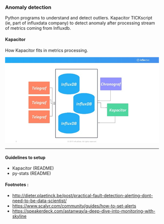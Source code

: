 ### Anomaly detection

Python programs to understand and detect outliers. Kapacitor TICKscript (ie, part of influxdata company) to detect anomaly after processing stream of metrics coming from Influxdb.

#### Kapacitor

How Kapacitor fits in metrics processing.


![influxdata](influxdata.jpg)

-------------


#### Guidelines to setup
- Kapacitor (README)
- py-stats (README)

#### Footnotes :

- http://dieter.plaetinck.be/post/practical-fault-detection-alerting-dont-need-to-be-data-scientist/
- https://www.scalyr.com/community/guides/how-to-set-alerts
- https://speakerdeck.com/astanway/a-deep-dive-into-monitoring-with-skyline
